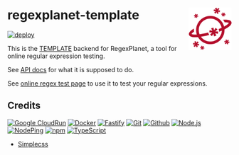 # regexplanet-template [<img align="right" alt="RegexPlanet icon" height="96" src="static/favicon.svg" />](http://www.regexplanet.com/)

[![deploy](https://github.com/regexplanet/regexplanet-template/actions/workflows/gcr-deploy.yaml/badge.svg)](https://github.com/regexplanet/regexplanet-template/actions/workflows/gcr-deploy.yaml)

This is the [TEMPLATE](https://www.template.example.com/) backend for RegexPlanet, a tool for online regular expression testing.

See [API docs](http://github.com/regexplanet/regexplanet-next/blob/main/CONTRIBUTING.md) for what it is supposed to do.

See [online regex test page](http://www.regexplanet.com/advanced/TEMPLATE/index.html) to use it to test your regular expressions.

## Credits

[![Google CloudRun](https://www.vectorlogo.zone/logos/google_cloud_run/google_cloud_run-ar21.svg)](https://cloud.google.com/run/ "Hosting")
[![Docker](https://www.vectorlogo.zone/logos/docker/docker-ar21.svg)](https://www.docker.com/ "Deployment")
[![Fastify](https://www.vectorlogo.zone/logos/fastifyio/fastifyio-ar21.svg)](https://fastify.dev/ "Application server")
[![Git](https://www.vectorlogo.zone/logos/git-scm/git-scm-ar21.svg)](https://git-scm.com/ "Version control")
[![Github](https://www.vectorlogo.zone/logos/github/github-ar21.svg)](https://github.com/ "Code hosting")
[![Node.js](https://www.vectorlogo.zone/logos/nodejs/nodejs-ar21.svg)](https://nodejs.org/ "Application Server")
[![NodePing](https://www.vectorlogo.zone/logos/nodeping/nodeping-ar21.svg)](https://nodeping.com?rid=201109281250J5K3P "Uptime monitoring")
[![npm](https://www.vectorlogo.zone/logos/npmjs/npmjs-ar21.svg)](https://www.npmjs.com/ "JS Package Management")
[![TypeScript](https://www.vectorlogo.zone/logos/typescriptlang/typescriptlang-ar21.svg)](https://www.typescriptlang.org/ "Programming Language")

* [Simplecss](https://simplecss.org/)
